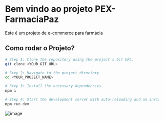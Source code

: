 # Bem vindo ao projeto PEX-FarmaciaPaz

Este é um projeto de e-commerce para farmácia 

## Como rodar o Projeto?
```sh
# Step 1: Clone the repository using the project's Git URL.
git clone <YOUR_GIT_URL>

# Step 2: Navigate to the project directory.
cd <YOUR_PROJECT_NAME>

# Step 3: Install the necessary dependencies.
npm i

# Step 4: Start the development server with auto-reloading and an instant preview.
npm run dev
```
![image](https://github.com/user-attachments/assets/f40f79dd-c497-4104-8f1f-1caa28b3c7b9)

